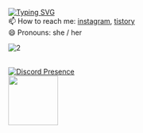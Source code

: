 [![Typing SVG](https://readme-typing-svg.demolab.com?font=Fira+Code&pause=1000&color=21A3CC&width=435&lines=Hi%2C+I'm+Seyoung%F0%9F%8E%A7)](https://git.io/typing-svg)
<br>
📫 How to reach me: <a href="https://www.instagram.com/seyoung_sma/">instagram</a>, <a href='https://kumonoueno.tistory.com/'>tistory</a><br>
😄 Pronouns: she / her <br>

![2](https://user-images.githubusercontent.com/50650579/209510188-ec0795b9-ac30-4208-9ca2-c23ce38b9625.gif)
<br><br>

[![Discord Presence](https://lanyard.cnrad.dev/api/593084148135100416)](https://discord.com/users/593084148135100416)
<br>
<a href="https://www.credly.com/badges/f8d16afb-6270-4441-bbbe-1de824377e12/embedded"><img width="100" src="https://user-images.githubusercontent.com/50650579/220501069-dd83338f-be52-41fb-ba5f-21a5543e851e.png"></a>


<!--
**pyoumg/pyoumg** is a ✨ _special_ ✨ repository because its `README.md` (this file) appears on your GitHub profile.

Here are some ideas to get you started:

- 🔭 I’m currently working on ...
- 🌱 I’m currently learning ...
- 👯 I’m looking to collaborate on ...
- 🤔 I’m looking for help with ...
- 💬 Ask me about ...
- 📫 How to reach me: ...
- 😄 Pronouns: ...
- ⚡ Fun fact: ...
-->
